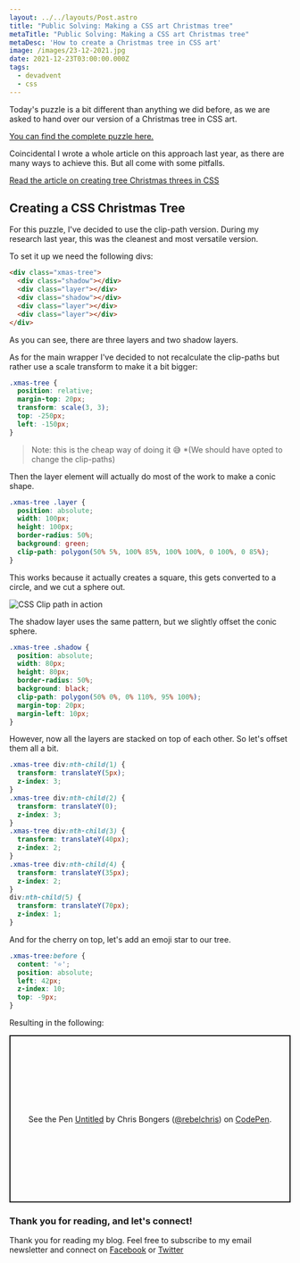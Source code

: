 ```yaml
---
layout: ../../layouts/Post.astro
title: "Public Solving: Making a CSS art Christmas tree"
metaTitle: "Public Solving: Making a CSS art Christmas tree"
metaDesc: 'How to create a Christmas tree in CSS art'
image: /images/23-12-2021.jpg
date: 2021-12-23T03:00:00.000Z
tags:
  - devadvent
  - css
---
```

Today's puzzle is a bit different than anything we did before, as we are asked to hand over our version of a Christmas tree in CSS art.

[You can find the complete puzzle here.](https://github.com/devadvent/puzzle-12)

Coincidental I wrote a whole article on this approach last year, as there are many ways to achieve this.
But all come with some pitfalls.

[Read the article on creating tree Christmas threes in CSS](https://daily-dev-tips.com/posts/three-christmas-trees-in-css/)

## Creating a CSS Christmas Tree

For this puzzle, I've decided to use the clip-path version. During my research last year, this was the cleanest and most versatile version.

To set it up we need the following divs:

```html
<div class="xmas-tree">
  <div class="shadow"></div>
  <div class="layer"></div>
  <div class="shadow"></div>
  <div class="layer"></div>
  <div class="layer"></div>
</div>
```

As you can see, there are three layers and two shadow layers.

As for the main wrapper I've decided to not recalculate the clip-paths but rather use a scale transform to make it a bit bigger:

```css
.xmas-tree {
  position: relative;
  margin-top: 20px;
  transform: scale(3, 3);
  top: -250px;
  left: -150px;
}
```

> Note: this is the cheap way of doing it 😅 *(We should have opted to change the clip-paths)

Then the layer element will actually do most of the work to make a conic shape.

```css
.xmas-tree .layer {
  position: absolute;
  width: 100px;
  height: 100px;
  border-radius: 50%;
  background: green;
  clip-path: polygon(50% 5%, 100% 85%, 100% 100%, 0 100%, 0 85%);
}
```

This works because it actually creates a square, this gets converted to a circle, and we cut a sphere out.

![CSS Clip path in action](https://cdn.hashnode.com/res/hashnode/image/upload/v1606977063258/5OgLt-Mpe.jpeg)

The shadow layer uses the same pattern, but we slightly offset the conic sphere.

```css
.xmas-tree .shadow {
  position: absolute;
  width: 80px;
  height: 80px;
  border-radius: 50%;
  background: black;
  clip-path: polygon(50% 0%, 0% 110%, 95% 100%);
  margin-top: 20px;
  margin-left: 10px;
}
```

However, now all the layers are stacked on top of each other. So let's offset them all a bit.

```css
.xmas-tree div:nth-child(1) {
  transform: translateY(5px);
  z-index: 3;
}
.xmas-tree div:nth-child(2) {
  transform: translateY(0);
  z-index: 3;
}
.xmas-tree div:nth-child(3) {
  transform: translateY(40px);
  z-index: 2;
}
.xmas-tree div:nth-child(4) {
  transform: translateY(35px);
  z-index: 2;
}
div:nth-child(5) {
  transform: translateY(70px);
  z-index: 1;
}
```

And for the cherry on top, let's add an emoji star to our tree.

```css
.xmas-tree:before {
  content: '⭐️';
  position: absolute;
  left: 42px;
  z-index: 10;
  top: -9px;
}
```

Resulting in the following:

<p class="codepen" data-height="300" data-default-tab="html,result" data-slug-hash="OJxbbxQ" data-user="rebelchris" style="height: 300px; box-sizing: border-box; display: flex; align-items: center; justify-content: center; border: 2px solid; margin: 1em 0; padding: 1em;">
  <span>See the Pen <a href="https://codepen.io/rebelchris/pen/OJxbbxQ">
  Untitled</a> by Chris Bongers (<a href="https://codepen.io/rebelchris">@rebelchris</a>)
  on <a href="https://codepen.io">CodePen</a>.</span>
</p>
<script async defer src="https://cpwebassets.codepen.io/assets/embed/ei.js"></script>

### Thank you for reading, and let's connect!

Thank you for reading my blog. Feel free to subscribe to my email newsletter and connect on [Facebook](https://www.facebook.com/DailyDevTipsBlog) or [Twitter](https://twitter.com/DailyDevTips1)
